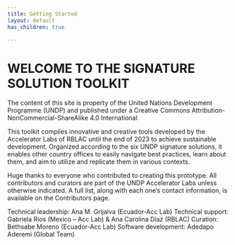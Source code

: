 ```yaml
---
title: Getting Started
layout: default
has_children: true

---
```


# WELCOME TO THE SIGNATURE SOLUTION TOOLKIT
The content of this site is property of the United Nations Development Programme (UNDP) and published under a Creative Commons Attribution-NonCommercial-ShareAlike 4.0 International

This toolkit compiles innovative and creative tools developed by the Accelerator Labs of RBLAC until the end of 2023 to achieve sustainable development. Organized according to the six UNDP signature solutions, it enables other country offices to easily navigate best practices, learn about them, and aim to utilize and replicate them in various contexts.

Huge thanks to everyone who contributed to creating this prototype. All contributors and curators are part of the UNDP Accelerator Labs unless otherwise indicated. A full list, along with each one’s contact information, is available on the Contributors page.

Technical leadership: Ana M. Grijalva (Ecuador-Acc Lab)
Technical support: Gabriela Ríos (Mexico – Acc Lab) & Ana Carolina Díaz (RBLAC)
Curation: Bethsabe Moreno (Ecuador-Acc Lab)
Software development: Adedapo Aderemi (Global Team)
